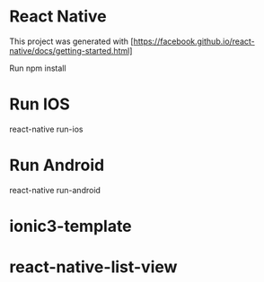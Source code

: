 # React Native

This project was generated with [https://facebook.github.io/react-native/docs/getting-started.html]

Run npm install


# Run IOS

react-native run-ios

# Run Android

react-native run-android



# ionic3-template
# react-native-list-view
